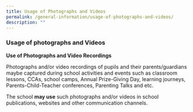 ```yaml
---
title: Usage of Photographs and Videos
permalink: /general-information/usage-of-photographs-and-videos/
description: ""
---
```

### Usage of photographs and Videos

**Use of Photographs and Video Recordings** 

Photographs and/or video recordings of pupils and their parents/guardians maybe captured during school activities and events such as classroom lessons, CCAs, school camps, Annual Prize-Giving Day, learning journeys, Parents-Child-Teacher conferences, Parenting Talks and etc.

The school **may use** such photographs and/or videos in school publications, websites and other communication channels.
